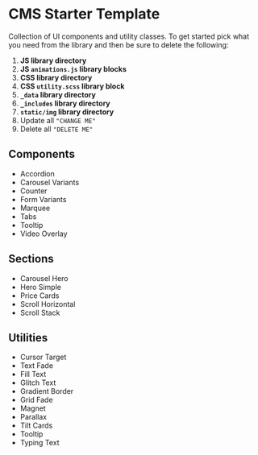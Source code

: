 # CMS Starter Template

Collection of UI components and utility classes. To get started pick what you need from the library and then be sure to delete the following:

1. **JS library directory**
2. **JS `animations.js` library blocks**
3. **CSS library directory**
4. **CSS `utility.scss` library block**
5. **`_data` library directory**
6. **`_includes` library directory**
7. **`static/img` library directory**
8. Update all `"CHANGE ME"`
9. Delete all `"DELETE ME"`

## Components

- Accordion
- Carousel Variants
- Counter
- Form Variants
- Marquee
- Tabs
- Tooltip
- Video Overlay

## Sections

- Carousel Hero
- Hero Simple
- Price Cards
- Scroll Horizontal
- Scroll Stack

## Utilities

- Cursor Target
- Text Fade
- Fill Text
- Glitch Text
- Gradient Border
- Grid Fade
- Magnet
- Parallax
- Tilt Cards
- Tooltip
- Typing Text
